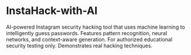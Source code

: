 # InstaHack-with-AI
AI-powered Instagram security hacking tool that uses machine learning to intelligently guess passwords. Features pattern recognition, neural networks, and context-aware generation. For authorized educational security testing only. Demonstrates real hacking techniques.
